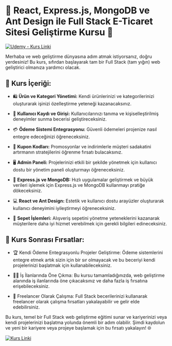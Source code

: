 # 🚀 React, Express.js, MongoDB ve Ant Design ile Full Stack E-Ticaret Sitesi Geliştirme Kursu 🛒

[![Udemy - Kurs Linki](https://github-production-user-asset-6210df.s3.amazonaws.com/48470345/272420069-9522b3fd-ff4e-42a7-a290-e129f979c8c4.png)](https://l24.im/VFH)

Merhaba ve web geliştirme dünyasına adım atmak istiyorsanız, doğru yerdesiniz! Bu kurs, sıfırdan başlayarak tam bir Full Stack (tam yığın) web geliştirici olmanıza yardımcı olacak.

## 📌 Kurs İçeriği:

- 🛍️ **Ürün ve Kategori Yönetimi:** Kendi ürünlerinizi ve kategorilerinizi oluşturarak işinizi özelleştirme yeteneği kazanacaksınız.

- 👥 **Kullanıcı Kaydı ve Girişi:** Kullanıcılarınızı tanıma ve kişiselleştirilmiş deneyimler sunma becerisi geliştireceksiniz.

- 💳 **Ödeme Sistemi Entegrasyonu:** Güvenli ödemeleri projenize nasıl entegre edeceğinizi öğreneceksiniz.

- 🎁 **Kupon Kodları:** Promosyonlar ve indirimlerle müşteri sadakatini artırmanın stratejilerini öğrenme fırsatı bulacaksınız.

- 🖥️ **Admin Paneli:** Projelerinizi etkili bir şekilde yönetmek için kullanıcı dostu bir yönetim paneli oluşturmayı öğreneceksiniz.

- 🚀 **Express.js ve MongoDB:** Hızlı uygulamalar geliştirmek ve büyük verileri işlemek için Express.js ve MongoDB kullanmayı pratiğe dökeceksiniz.

- 💻 **React ve Ant Design:** Estetik ve kullanıcı dostu arayüzler oluşturarak kullanıcı deneyimini iyileştirmeyi öğreneceksiniz.

- 🛒 **Sepet İşlemleri:** Alışveriş sepetini yönetme yeteneklerini kazanarak müşterilere daha iyi hizmet verebilmek için gerekli bilgileri edineceksiniz.

## 🌟 Kurs Sonrası Fırsatlar:

- 🏆 Kendi Ödeme Entegrasyonlu Projeler Geliştirme: Ödeme sistemlerini entegre etmek artık sizin için bir sır olmayacak ve bu beceriyi kendi projelerinizi başlatmak için kullanabileceksiniz.

- 👩‍💻 İş İlanlarında Öne Çıkma: Bu kursu tamamladığınızda, web geliştirme alanında iş ilanlarında öne çıkacaksınız ve daha fazla iş fırsatına erişebileceksiniz.

- 💼 Freelancer Olarak Çalışma: Full Stack becerilerinizi kullanarak freelancer olarak çalışma fırsatları yakalayabilir ve gelir elde edebilirsiniz.

Bu kurs, temel bir Full Stack web geliştirme eğitimi sunar ve kariyerinizi veya kendi projelerinizi başlatma yolunda önemli bir adım olabilir. Şimdi kaydolun ve yeni bir kariyere veya projeye başlamak için bu fırsatı yakalayın! 🌐

[![Kurs Linki](https://github-production-user-asset-6210df.s3.amazonaws.com/48470345/272420574-f7b82073-cf03-47e6-907b-59ac63806fe0.png)](https://l24.im/VFH)
